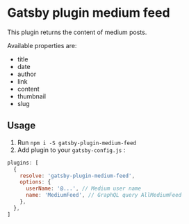 # Gatsby plugin medium feed

This plugin returns the content of medium posts.

Available properties are:

- title
- date
- author
- link
- content
- thumbnail
- slug

## Usage

1. Run `npm i -S gatsby-plugin-medium-feed`
1. Add plugin to your `gatsby-config.js` :

```js
plugins: [
  {
    resolve: 'gatsby-plugin-medium-feed',
    options: {
      userName: '@...', // Medium user name
      name: 'MediumFeed', // GraphQL query AllMediumFeed
    },
  },
]
```
